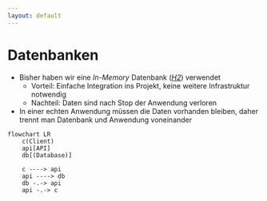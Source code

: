 ```yaml
---
layout: default
---
```


<Footer
    text="☕️ Java-Web-Technologien"
/>

# Datenbanken <SubHeading text="Grundlagen"/>

<div class="grid grid-cols-12 gap-6">
<div class="col-span-12">

- Bisher haben wir eine _In-Memory_ Datenbank ([_H2_](https://www.h2database.com/html/main.html)) verwendet
  - Vorteil: Einfache Integration ins Projekt, keine weitere Infrastruktur notwendig
  - Nachteil: Daten sind nach Stop der Anwendung verloren
- In einer echten Anwendung müssen die Daten vorhanden bleiben, daher trennt man Datenbank und Anwendung voneinander

</div>
<div class="col-span-12">

```mermaid
flowchart LR
    c(Client)
    api[API]
    db[(Database)]

    c ----> api
    api ----> db
    db -.-> api
    api -.-> c
```

</div>
</div>

<PageNumber/>
